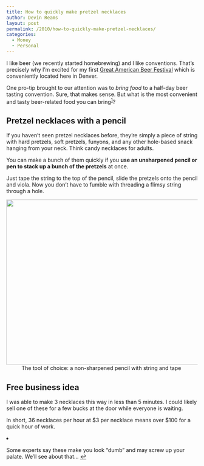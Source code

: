 ```yaml
---
title: How to quickly make pretzel necklaces
author: Devin Reams
layout: post
permalink: /2010/how-to-quickly-make-pretzel-necklaces/
categories:
  - Money
  - Personal
---
```

I like beer (we recently started homebrewing) and I like conventions. That&#8217;s precisely why I&#8217;m excited for my first [Great American Beer Festival][1] which is conveniently located here in Denver.

One pro-tip brought to our attention was to *bring food* to a half-day beer tasting convention. Sure, that makes sense. But what is the most convenient and tasty beer-related food you can bring<sup id="fnref-1479:1"><a href="#fn-1479:1" rel="footnote">1</a></sup>?

## Pretzel necklaces with a pencil

If you haven&#8217;t seen pretzel necklaces before, they&#8217;re simply a piece of string with hard pretzels, soft pretzels, funyons, and any other hole-based snack hanging from your neck. Think candy necklaces for adults.

You can make a bunch of them quickly if you **use an unsharpened pencil or pen to stack up a bunch of the pretzels** at once.

Just tape the string to the top of the pencil, slide the pretzels onto the pencil and viola. Now you don&#8217;t have to fumble with threading a flimsy string through a hole.

<dl id="attachment_1509" class="wp-caption aligncenter" style="max-width:580px">
  <dt>
    <a href="https://devin.reams.me/wp-content/uploads/2010/09/photo.jpg"><img src="https://devin.reams.me/wp-content/uploads/2010/09/photo.jpg" alt="" title="Pretzel necklace building" width="580" height="435" class="size-full wp-image-1509" /></a>
  </dt>
  
  <dd>
    The tool of choice: a non-sharpened pencil with string and tape
  </dd>
</dl>

## Free business idea

I was able to make 3 necklaces this way in less than 5 minutes. I could likely sell one of these for a few bucks at the door while everyone is waiting.

In short, 36 necklaces per hour at $3 per necklace means over $100 for a quick hour of work.

<li id="fn-1479:1">
  <p>
    Some experts say these make you look &#8220;dumb&#8221; and may screw up your palate. We&#8217;ll see about that&#8230;&#160;<a href="#fnref-1479:1" rev="footnote">&#8617;</a>
  </p></fn></footnotes>

 [1]: http://www.greatamericanbeerfestival.com/